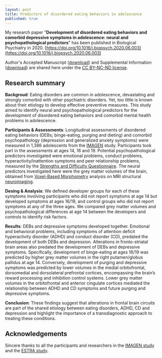 ```yaml
---
layout: post
title: Predictors of disordered eating behaviors in adolescence
published: true
---
```



My research paper "**Development of disordered eating behaviors and comorbid depressive symptoms in adolescence: neural and psychopathological predictors**" has been published in Biological Psychiatry in 2020. [https://doi.org/10.1016/j.biopsych.2020.06.003](https://doi.org/10.1016/j.biopsych.2020.06.003)

Author's Accepted Manuscript 
([download](https://github.com/crickfan/file_share/blob/master/BPS2020/Zhang2020_BPS_accepted_manuscript.pdf)) and Supplemental Information ([download](https://github.com/crickfan/file_share/blob/master/BPS2020/Zhang2020_BPS_Supplemental.pdf)) are shared here under the [CC BY-NC-ND license](https://creativecommons.org/licenses/by-nc-nd/4.0/).

## Research summary

**Backgroud**: Eating disorders are common in adolescence, devastating and strongly comorbid with other psychiatric disorders. Yet, too little is known about their etiology to develop effective preventive measures. This study aimed to identify neural and psychopathological predictors for the development of disordered eating behaviors and comorbid mental health problems in adolescence.

**Participants & Assessments**: Longitudinal assessments of disordered eating behaviors (DEBs; binge-eating, purging and dieting) and comorbid psychopathology (depression and generalized anxiety symptoms) were measured in 1,386 adolescents from the [IMAGEN](https://imagen-europe.com/) study. Participants took part in the assessments at ages 14, 16 and 19. Potential psychopathological predictors investigated were emotional problems, conduct problems, hyperactivity/inattention symptoms and peer relationship problems, measured by the [Strengths and Difficulty Questionnaire](https://sdqinfo.org/). The neural predictors investigated here were the grey matter volumes of the brain, obtained from [Voxel-Based Morphometry](https://doi.org/10.1016/B978-008045046-9.00306-5) analysis on MRI structural [neuroimaging](https://en.wikipedia.org/wiki/Neuroimaging).

**Desing & Analysis**: We defined developer groups for each of these symptoms involving participants who did not report symptoms at age 14 but developed symptoms at ages 16/19, and control groups who did not report symptoms at any of the three ages. We compared grey matter volumes and psychopathological differences at age 14 between the developers and controls to identify risk factors.

**Results**: DEBs and depressive symptoms developed together. Emotional and behavioral problems, including symptoms of attention deficit hyperactivity disorder (ADHD) and conduct disorder (CD), predated the development of both DEBs and depression. Alterations in fronto-striatal brain areas also predated the development of DEBs and depressive symptoms. Specifically, development of binge-eating at ages 16/19 was predicted by higher grey matter volumes in the right putamen/globus pallidus at age 14. Conversely, development of purging and depressive symptoms was predicted by lower volumes in the medial orbitofrontal, dorsomedial and dorsolateral prefrontal cortices, encompassing the brain’s reward processing and inhibition control systems. Lower grey matter volumes in the orbitofrontal and anterior cingulate cortices mediated the relationship between ADHD and CD symptoms and future purging and depressive symptoms. 

**Conclusion**: These findings suggest that alterations in frontal brain circuits are part of the shared etiology between eating disorders, ADHD, CD and depression and highlight the importance of a transdiagnostic approach to treating these conditions.

## Acknowledgements
Sincere thanks to all the participants and researchers in the [IMAGEN study](https://imagen-europe.com/) and the [ESTRA study](https://estrastudy.co.uk/).

